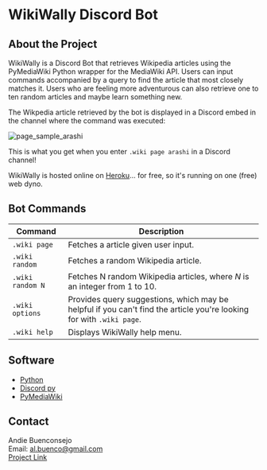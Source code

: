 # WikiWally Discord Bot
## About the Project

WikiWally is a Discord Bot that retrieves Wikipedia articles using the PyMediaWiki Python wrapper for the MediaWiki API. Users can input commands accompanied by a query to find the article that most closely matches it. Users who are feeling more adventurous can also retrieve one to ten random articles and maybe learn something new.

The Wikpedia article retrieved by the bot is displayed in a Discord embed in the channel where the command was executed:

![page_sample_arashi](https://user-images.githubusercontent.com/25872191/158001111-83f5423e-716b-40cf-97ad-654c1e997fa0.png)  

This is what you get when you enter ```.wiki page arashi``` in a Discord channel!

WikiWally is hosted online on [Heroku](https://www.heroku.com/home)... for free, so it's running on one (free) web dyno.

## Bot Commands
|      Command     | Description |
|------------------| ------------|
| ```.wiki page``` | Fetches a article given user input.|
| ```.wiki random``` | Fetches a random Wikipedia article.|
| ```.wiki random N ```| Fetches N random Wikipedia articles, where _N_ is an integer from 1 to 10.|
| ```.wiki options```| Provides query suggestions, which may be helpful if you can't find the article you're looking for with ```.wiki page```.|
| ```.wiki help``` | Displays WikiWally help menu.|


## Software
- [Python](https://www.python.org/)
- [Discord py](https://discordpy.readthedocs.io/en/stable/)
- [PyMediaWiki](https://pymediawiki.readthedocs.io/en/latest/)

## Contact
Andie Buenconsejo  
Email: al.buenco@gmail.com  
[Project Link](https://github.com/abuenco/WikiWally)




